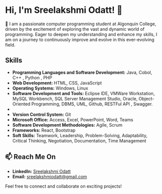 # Hi, I'm Sreelakshmi Odatt! 👋

  🌱 I am a passionate computer programming student at Algonquin College, driven by the excitement of exploring the vast and dynamic world of programming. Eager to deepen my understanding and enhance my skills, I am on a journey to continuously improve and evolve in this ever-evolving field.

## Skills

- **Programming Languages and Software Development:** Java, Cobol, C++ , Python , PHP
- **Web Development:** HTML, CSS, JavaScript  
- **Operating Systems:** Windows, Linux 
- **Software Development and Tools:** Eclipse IDE, VMWare Workstation, MySQL Workbench, SQL Server Management Studio, Oracle, Object-Oriented Programming, DBMS, UML, Github, RESTFul API , Swagger.
- 
- **Version Control System:** Git
- **Microsoft Office:** Access, Excel, PowerPoint, Word, Teams
- **Software Development Methodologies:** Agile, Scrum
- **Frameworks:** React, Bootstrap 
- **Soft Skills:** Teamwork, Leadership, Problem-Solving, Adaptability, Critical Thinking, Negotiation, Documentation, Time Management

##  📫 Reach Me On

- **LinkedIn:** [Sreelakshmi Odatt](https://www.linkedin.com/in/sreelakshmi-o-v/)
- **Email:** sreelakshmiodatt@gmail.com

Feel free to connect and collaborate on exciting projects! 
